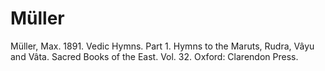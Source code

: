 # Müller

Müller, Max. 1891. Vedic Hymns. Part 1. Hymns to the Maruts, Rudra, Vâyu and Vâta. Sacred Books of the East. Vol. 32. Oxford: Clarendon Press.